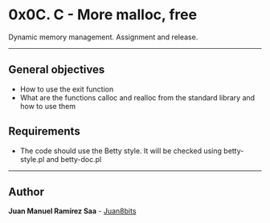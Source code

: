 # 0x0C. C - More malloc, free

Dynamic memory management. Assignment and release.

---

## General objectives

- How to use the exit function
- What are the functions calloc and realloc from the standard library and how to use them

## Requirements

- The code should use the Betty style. It will be checked using betty-style.pl and betty-doc.pl

---

## Author

**Juan Manuel Ramírez Saa** - [Juan8bits](https://github.com/Juan8bits)